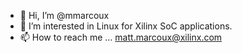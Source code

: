 - 👋 Hi, I’m @mmarcoux
- 👀 I’m interested in Linux for Xilinx SoC applications.
- 📫 How to reach me ... matt.marcoux@xilinx.com

<!---
mmarcoux/mmarcoux is a ✨ special ✨ repository because its `README.md` (this file) appears on your GitHub profile.
You can click the Preview link to take a look at your changes.
--->
